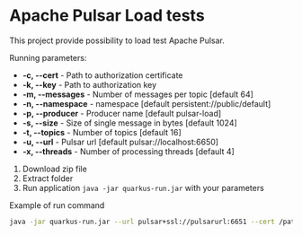 # Apache Pulsar Load tests

This project provide possibility to load test Apache Pulsar.

Running parameters:

* **-c, --cert** - Path to authorization certificate
* **-k, --key** - Path to authorization key
* **-m, --messages** - Number of messages per topic [default 64]
* **-n, --namespace** - namespace [default persistent://public/default]
* **-p, --producer** - Producer name [default pulsar-load]
* **-s, --size** - Size of single message in bytes [default 1024]
* **-t, --topics** - Number of topics [default 16]
* **-u, --url** - Pulsar url [default pulsar://localhost:6650]
* **-x, --threads** - Number of processing threads [default 4]

1) Download zip file
2) Extract folder
3) Run application `java -jar quarkus-run.jar` with your parameters


Example of run command
```bash
java -jar quarkus-run.jar --url pulsar+ssl://pulsarurl:6651 --cert /path/to/pulsar-load.cert.pem --key /path/to/pulsar-load.key.pem --producer pulsar-load --namespace persistent://pulblic/default --topics 512 --messages 128 --threads 32
```
